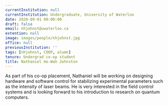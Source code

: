 ```yaml
---
currentInstitution: null
currentInstitution: Undergraduate, University of Waterloo
date: 2020-09-01 00:00:00
draft: false
email: nhjohnst@uwaterloo.ca
extention: null
image: images/people/nhjohnst.jpg
office: null
previousInstitution: ''
tags: [nhjohnst, COOP, alumn]
tenure: Undergrad co-op student
title: Nathaniel Ho-Wah Johnston
---
```


As part of his co-op placement, Nathaniel will be working on designing hardware and software control for stabilizing experimental parameters such as the intensity of laser beams. He is very interested in the field control systems and is looking forward to his introduction to research on quantum computers.